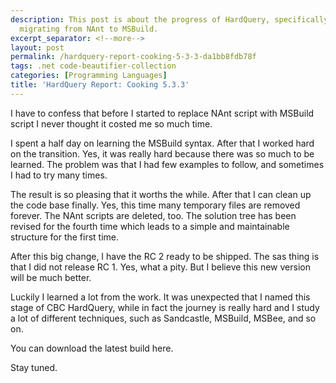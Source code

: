 ```yaml
---
description: This post is about the progress of HardQuery, specifically related to
  migrating from NAnt to MSBuild.
excerpt_separator: <!--more-->
layout: post
permalink: /hardquery-report-cooking-5-3-3-da1bb8fdb78f
tags: .net code-beautifier-collection
categories: [Programming Languages]
title: 'HardQuery Report: Cooking 5.3.3'
---
```

I have to confess that before I started to replace NAnt script with MSBuild script I never thought it costed me so much time.

I spent a half day on learning the MSBuild syntax. After that I worked hard on the transition. Yes, it was really hard because there was so much to be learned. The problem was that I had few examples to follow, and sometimes I had to try many times.

The result is so pleasing that it worths the while. After that I can clean up the code base finally. Yes, this time many temporary files are removed forever. The NAnt scripts are deleted, too. The solution tree has been revised for the fourth time which leads to a simple and maintainable structure for the first time.
<!--more-->

After this big change, I have the RC 2 ready to be shipped. The sas thing is that I did not release RC 1. Yes, what a pity. But I believe this new version will be much better.

Luckily I learned a lot from the work. It was unexpected that I named this stage of CBC HardQuery, while in fact the journey is really hard and I study a lot of different techniques, such as Sandcastle, MSBuild, MSBee, and so on.

You can download the latest build here.

Stay tuned.
